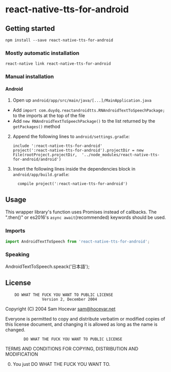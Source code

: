 
# react-native-tts-for-android

## Getting started

```shell
npm install --save react-native-tts-for-android
```

### Mostly automatic installation

```shell
react-native link react-native-tts-for-android
```

### Manual installation


#### Android

1. Open up `android/app/src/main/java/[...]/MainApplication.java`
  - Add `import com.duydq.reactandroidtts.RNAndroidTextToSpeechPackage;` to the imports at the top of the file
  - Add `new RNAndroidTextToSpeechPackage()` to the list returned by the `getPackages()` method
2. Append the following lines to `android/settings.gradle`:
  	```
  	include ':react-native-tts-for-android'
  	project(':react-native-tts-for-android').projectDir = new File(rootProject.projectDir, 	'../node_modules/react-native-tts-for-android/android')
  	```
3. Insert the following lines inside the dependencies block in `android/app/build.gradle`:
  	```
      compile project(':react-native-tts-for-android')
  	```


## Usage

This wrapper library's function uses Promises instead of callbacks. The ".then()" or es2016's `async await`(recommended) keywords should be used. 

### Imports

```js
import AndroidTextToSpeech from 'react-native-tts-for-android';
``` 

### Speaking
AndroidTextToSpeech.speack('日本語');


## License

        DO WHAT THE FUCK YOU WANT TO PUBLIC LICENSE 
                    Version 2, December 2004 

 Copyright (C) 2004 Sam Hocevar <sam@hocevar.net> 

 Everyone is permitted to copy and distribute verbatim or modified 
 copies of this license document, and changing it is allowed as long 
 as the name is changed. 

            DO WHAT THE FUCK YOU WANT TO PUBLIC LICENSE 
   TERMS AND CONDITIONS FOR COPYING, DISTRIBUTION AND MODIFICATION 

  0. You just DO WHAT THE FUCK YOU WANT TO.
